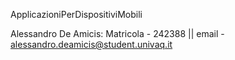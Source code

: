 ApplicazioniPerDispositiviMobili

Alessandro De Amicis: Matricola - 242388 || email - alessandro.deamicis@student.univaq.it
